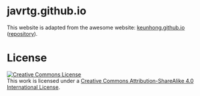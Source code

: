 # javrtg.github.io

This website is adapted from the awesome website: [keunhong.github.io](https://keunhong.com/) ([repository](https://github.com/keunhong/keunhong.github.io)).

# License
<a rel="license" href="http://creativecommons.org/licenses/by-sa/4.0/"><img alt="Creative Commons License" style="border-width:0" src="https://i.creativecommons.org/l/by-sa/4.0/88x31.png" /></a><br />This work is licensed under a <a rel="license" href="http://creativecommons.org/licenses/by-sa/4.0/">Creative Commons Attribution-ShareAlike 4.0 International License</a>.

